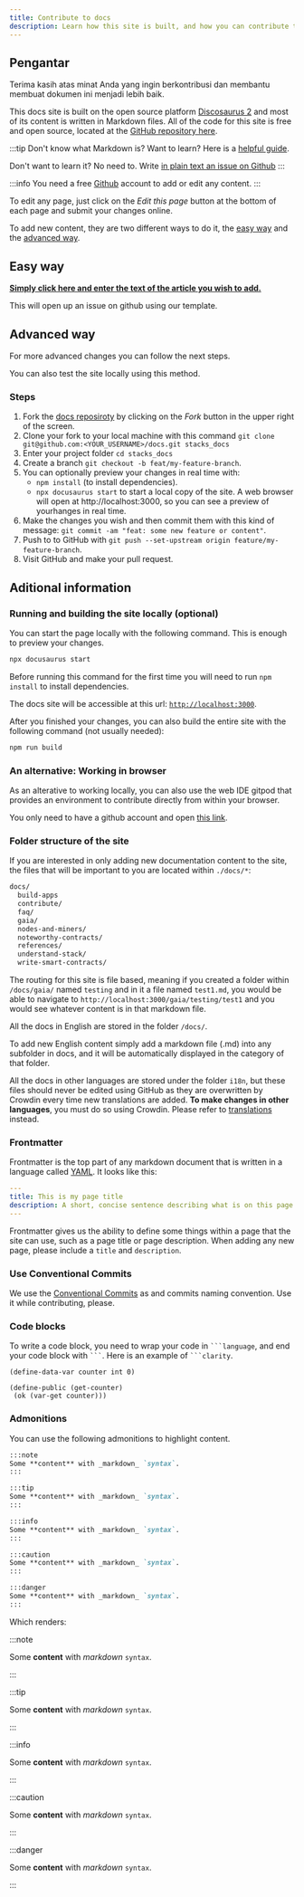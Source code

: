 ```yaml
---
title: Contribute to docs
description: Learn how this site is built, and how you can contribute to it.
---
```


## Pengantar

Terima kasih atas minat Anda yang ingin berkontribusi dan membantu membuat dokumen ini menjadi lebih baik.

This docs site is built on the open source platform [Discosaurus 2](https://docusaurus.io/) and most of its content is written in Markdown files. All of the code for this site is free and open source, located at the [GitHub repository here](https://github.com/stacks-network/docs).

:::tip Don't know what Markdown is? Want to learn? Here is a [helpful guide](https://guides.github.com/features/mastering-markdown/).

Don't want to learn it? No need to. Write [in plain text an issue on Github](https://github.com/stacks-network/docs/issues/new?assignees=&labels=documentation&template=add-documentation.md&title=%5BAdd+docs%5D) :::

:::info You need a free [Github](https://www.github.com) account to add or edit any content. :::

To edit any page, just click on the *Edit this page* button at the bottom of each page and submit your changes online.

To add new content, they are two different ways to do it, the [easy way](#easy-way) and the [advanced way](#advanced-way).

## Easy way

[**Simply click here and enter the text of the article you wish to add.**](https://github.com/stacks-network/docs/issues/new?assignees=&labels=documentation&template=add-documentation.md&title=%5BAdd+docs%5D)

This will open up an issue on github using our template.
## Advanced way

For more advanced changes you can follow the next steps.

You can also test the site locally using this method.
### Steps

1. Fork the [docs reposiroty](https://github.com/stacks-network/docs) by clicking on the *Fork* button in the upper right of the screen.
2. Clone your fork to your local machine with this command `git clone git@github.com:<YOUR_USERNAME>/docs.git stacks_docs`
3. Enter your project folder `cd stacks_docs`
4. Create a branch `git checkout -b feat/my-feature-branch`.
5. You can optionally preview your changes in real time with:
    - `npm install` (to install dependencies).
    - `npx docusaurus start` to start a local copy of the site. A web browser will open at http://localhost:3000, so you can see a preview of yourhanges in real time.
6. Make the changes you wish and then commit them with this kind of message: `git commit -am "feat: some new feature or content"`.
7. Push to to GitHub with `git push --set-upstream origin feature/my-feature-branch`.
8. Visit GitHub and make your pull request.

## Aditional information
### Running and building the site locally (optional)

You can start the page locally with the following command. This is enough to preview your changes.
```bash
npx docusaurus start
```

Before running this command for the first time you will need to run `npm install` to install dependencies.

The docs site will be accessible at this url: [`http://localhost:3000`](http://localhost:3000).


After you finished your changes, you can also build the entire site with the following command (not usually needed):
```bash
npm run build
```

### An alternative: Working in browser

As an alterative to working locally, you can also use the web IDE gitpod that provides an environment to contribute directly from within your browser.

You only need to have a github account and open [this link](https://gitpod.io/#https://github.com/stacks-network/docs).

### Folder structure of the site

If you are interested in only adding new documentation content to the site, the files that will be important to you are located within `./docs/*`:

```bash
docs/
  build-apps
  contribute/
  faq/
  gaia/
  nodes-and-miners/
  noteworthy-contracts/
  references/
  understand-stack/
  write-smart-contracts/
```

The routing for this site is file based, meaning if you created a folder within `/docs/gaia/` named `testing` and in it a file named `test1.md`, you would be able to navigate to `http://localhost:3000/gaia/testing/test1` and you would see whatever content is in that markdown file.

All the docs in English are stored in the folder `/docs/`.

To add new English content simply add a markdown file (.md) into any subfolder in docs, and it will be automatically displayed in the category of that folder.

All the docs in other languages are stored under the folder `i18n`, but these files should never be edited using GitHub as they are overwritten by Crowdin every time new translations are added.  **To make changes in other languages**, you must do so using Crowdin. Please refer to [translations](translations) instead.

### Frontmatter

Frontmatter is the top part of any markdown document that is written in a language called [YAML](https://yaml.org/). It looks like this:

```yaml
---
title: This is my page title
description: A short, concise sentence describing what is on this page
---
```

Frontmatter gives us the ability to define some things within a page that the site can use, such as a page title or page description. When adding any new page, please include a `title` and `description`.


<!--
### Code formatter

We use [Prettier](https://prettier.io/docs/en/install.html) to check the format the code.

You can install prettier with the following command:

```bash
npm install --save-dev --save-exact prettier
```

And execute prettier with the following command:

```bash
npx prettier --write mynewfiletocheck.md
```
-->
### Use Conventional Commits

We use the [Conventional Commits](https://www.conventionalcommits.org/en/v1.0.0/) as and commits naming convention. Use it while contributing, please.

### Code blocks

To write a code block, you need to wrap your code in ` ```language `, and end your code block with ` ``` `. Here is an example of ` ```clarity `.

```clarity
(define-data-var counter int 0)

(define-public (get-counter)
 (ok (var-get counter)))
```
### Admonitions

You can use the following admonitions to highlight content.

```md
:::note
Some **content** with _markdown_ `syntax`.
:::

:::tip
Some **content** with _markdown_ `syntax`.
:::

:::info
Some **content** with _markdown_ `syntax`.
:::

:::caution
Some **content** with _markdown_ `syntax`.
:::

:::danger
Some **content** with _markdown_ `syntax`.
:::
```

Which renders:

:::note

Some **content** with _markdown_ `syntax`.

:::

:::tip

Some **content** with _markdown_ `syntax`.

:::

:::info

Some **content** with _markdown_ `syntax`.

:::

:::caution

Some **content** with _markdown_ `syntax`.

:::

:::danger

Some **content** with _markdown_ `syntax`.

:::